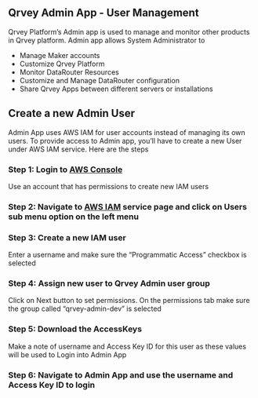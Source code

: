 ## Qrvey Admin App - User Management

Qrvey Platform’s Admin app is used to manage and monitor other products in Qrvey platform. Admin app allows System Administrator to



*   Manage Maker accounts
*   Customize Qrvey Platform
*   Monitor DataRouter Resources
*   Customize and Manage DataRouter configuration
*   Share Qrvey Apps between different servers or installations


## Create a new Admin User

Admin App uses AWS IAM for user accounts instead of managing its own users. To provide access to Admin app, you’ll have to create a new User under AWS IAM service. Here are the steps


### Step 1: Login to [AWS Console](https://aws.amazon.com/) 

Use an account that has permissions to create new IAM users


### Step 2: Navigate to [AWS IAM](https://console.aws.amazon.com/iam/home?#/home) service page and click on Users sub menu option on the left menu


### Step 3: Create a new IAM user

Enter a username and make sure the “Programmatic Access” checkbox is selected


### Step 4: Assign new user to Qrvey Admin user group

Click on Next button to set permissions. On the permissions tab make sure the group called “qrvey-admin-dev” is selected


### Step 5: Download the AccessKeys

Make a note of username and Access Key ID for this user as these values will be used to Login into Admin App


### Step 6: Navigate to Admin App and use the username and Access Key ID to login